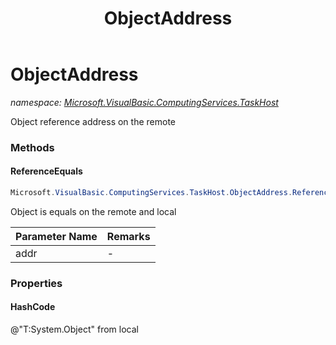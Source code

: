 ﻿---
title: ObjectAddress
---

# ObjectAddress
_namespace: [Microsoft.VisualBasic.ComputingServices.TaskHost](N-Microsoft.VisualBasic.ComputingServices.TaskHost.html)_

Object reference address on the remote



### Methods

#### ReferenceEquals
```csharp
Microsoft.VisualBasic.ComputingServices.TaskHost.ObjectAddress.ReferenceEquals(Microsoft.VisualBasic.ComputingServices.TaskHost.ObjectAddress)
```
Object is equals on the remote and local

|Parameter Name|Remarks|
|--------------|-------|
|addr|-|



### Properties

#### HashCode
@"T:System.Object" from local
